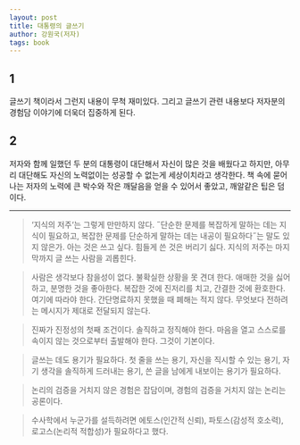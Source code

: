 ```yaml
---
layout: post
title: 대통령의 글쓰기 
author: 강원국(저자)
tags: book
---
```


## 1

글쓰기 책이라서 그런지 내용이 무척 재미있다. 그리고 글쓰기 관련 내용보다 저자분의 경험담 이야기에 더욱더 집중하게 된다.

## 2

저자와 함께 일했던 두 분의 대통령이 대단해서 자신이 많은 것을 배웠다고 하지만, 아무리 대단해도 자신의 노력없이는 성공할 수 없는게 세상이치라고 생각한다. 책 속에 묻어나는 저자의 노력에 큰 박수와 작은 깨달음을 얻을 수 있어서 좋았고, 깨알같은 팁은 덤이다.

----

> ‘지식의 저주‘는 그렇게 만만하지 않다. ˝단순한 문제를 복잡하게 말하는 데는 지식이 필요하고, 복잡한 문제를 단순하게 말하는 데는 내공이 필요하다˝는 말도 있지 않은가. 아는 것은 쓰고 싶다. 힘들게 쓴 것은 버리기 싫다. 지식의 저주는 마지막까지 글 쓰는 사람을 괴롭힌다. 

> 사람은 생각보다 참을성이 없다. 불확실한 상황을 못 견뎌 한다. 애매한 것을 싫어하고, 분명한 것을 좋아한다. 복잡한 것에 진저리를 치고, 간결한 것에 환호한다. 여기에 따라야 한다. 간단명료하지 못했을 때 폐해는 적지 않다. 무엇보다 전하려는 메시지가 제대로 전달되지 않는다. 

> 진짜가 진정성의 첫째 조건이다. 솔직하고 정직해야 한다. 마음을 열고 스스로를 속이지 않는 것으로부터 출발해야 한다. 그것이 기본이다. 

> 글쓰는 데도 용기가 필요하다. 첫 줄을 쓰는 용기, 자신을 직시할 수 있는 용기, 자기 생각을 솔직하게 드러내는 용기, 쓴 글을 남에게 내보이는 용기가 필요하다. 

> 논리의 검증을 거치지 않은 경험은 잡담이며, 경험의 검증을 거치지 않는 논리는 공론이다. 

> 수사학에서 누군가를 설득하려면 에토스(인간적 신뢰), 파토스(감성적 호소력), 로고스(논리적 적합성)가 필요하다고 했다. 